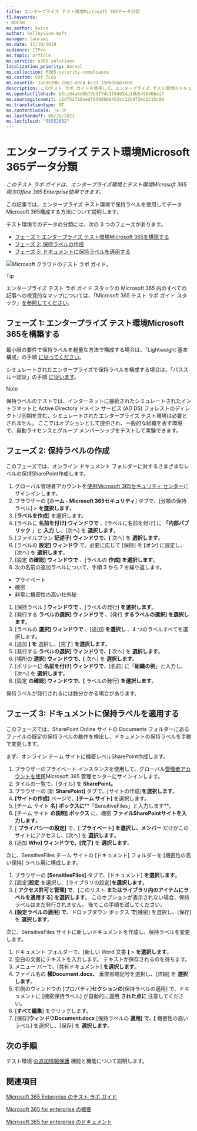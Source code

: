 ```yaml
---
title: エンタープライズ テスト環境Microsoft 365データ分類
f1.keywords:
- NOCSH
ms.author: kvice
author: kelleyvice-msft
manager: laurawi
ms.date: 12/10/2019
audience: ITPro
ms.topic: article
ms.service: o365-solutions
localization_priority: Normal
ms.collection: M365-security-compliance
ms.custom: Ent_TLGs
ms.assetid: 1aa9639b-2862-49c4-bc33-1586dda636b8
description: このテスト ラボ ガイドを使用して、エンタープライズ テスト環境のドキュメントに保持ラベルを作成Microsoft 365使用します。
ms.openlocfilehash: b5cc84a4d8b73b9f7dc3f64934a18b549846ba17
ms.sourcegitcommit: c2d752718aedf958db6b403cc12b972ed1215c00
ms.translationtype: MT
ms.contentlocale: ja-JP
ms.lasthandoff: 08/26/2021
ms.locfileid: "58552602"
---
```

# <a name="data-classification-for-your-microsoft-365-for-enterprise-test-environment"></a>エンタープライズ テスト環境Microsoft 365データ分類

*このテスト ラボ ガイドは、エンタープライズ環境とテスト環境Microsoft 365両方Office 365 Enterprise使用できます。*

この記事では、エンタープライズ テスト環境で保持ラベルを使用してデータMicrosoft 365構成する方法について説明します。

テスト環境でのデータの分類には、次の 3 つのフェーズがあります。
- [フェーズ 1: エンタープライズ テスト環境Microsoft 365を構築する](#phase-1-build-out-your-microsoft-365-for-enterprise-test-environment)
- [フェーズ 2: 保持ラベルの作成](#phase-2-create-retention-labels)
- [フェーズ 3: ドキュメントに保持ラベルを適用する](#phase-3-apply-retention-labels-to-documents)

![Microsoft クラウドのテスト ラボ ガイド。](../media/m365-enterprise-test-lab-guides/cloud-tlg-icon.png)

> [!TIP]
> エンタープライズ テスト ラボ ガイド スタックの Microsoft 365 内のすべての記事への視覚的なマップについては、「Microsoft 365 テスト ラボ ガイド スタック」[を参照してください](../downloads/Microsoft365EnterpriseTLGStack.pdf)。
  
## <a name="phase-1-build-out-your-microsoft-365-for-enterprise-test-environment"></a>フェーズ 1: エンタープライズ テスト環境Microsoft 365を構築する

最小限の要件で保持ラベルを軽量な方法で構成する場合は、「Lightweight 基本構成」の手順 [に従ってください](lightweight-base-configuration-microsoft-365-enterprise.md)。
  
シミュレートされたエンタープライズで保持ラベルを構成する場合は、「パススルー認証」の手順 [に従います](pass-through-auth-m365-ent-test-environment.md)。
  
> [!NOTE]
> 保持ラベルのテストでは、インターネットに接続されたシミュレートされたイントラネットと Active Directory ドメイン サービス (AD DS) フォレストのディレクトリ同期を含む、シミュレートされたエンタープライズ テスト環境は必要とされません。 ここではオプションとして提供され、一般的な組織を表す環境で、自動ライセンスとグループ メンバーシップをテストして実験できます。

## <a name="phase-2-create-retention-labels"></a>フェーズ 2: 保持ラベルの作成

このフェーズでは、オンライン ドキュメント フォルダーに対するさまざまなレベルの保持SharePoint作成します。

1. グローバル管理者アカウントを[使用Microsoft 365セキュリティ センター](https://security.microsoft.com/homepage)にサインインします。
1. ブラウザーの **[ホーム - Microsoft 365セキュリティ**] タブで、[分類の保持ラベル]  >  **を選択します**。
1. [**ラベルを作成**] を選択します。
1. [ラベルに **名前を付け] ウィンドウで** 、[ラベルに名前を付け] に **「内部パブリック** 」と **入力** し、[次へ] を **選択します**。
1. [ファイルプラン **記述子] ウィンドウで、[** 次へ] を **選択します**。
1. [ラベルの **設定] ウィンドウ** で、必要に応じて [保持] を **[オン**] に設定し、[次へ] を **選択します**。
1. [設定 **の確認] ウィンドウで** 、[ラベルの **作成] を選択します**。
1. 次の名前の追加ラベルについて、手順 3 から 7 を繰り返します。
  - プライベート
  - 機密
  - 非常に機密性の高い社外秘
1. [保持ラベル **] ウィンドウで** 、[ラベルの発行] **を選択します**。
1. [発行する **ラベルの選択] ウィンドウで** 、[発行 **するラベルの選択] を選択します**。
1. [ラベルの **選択] ウィンドウで** 、[追加] **を選択し** 、4 つのラベルすべてを選択します。
1. [追加 **] を** 選択し、[完了] **を選択します**。
1. [発行する **ラベルの選択] ウィンドウで、[** 次へ] を **選択します**。
1. [場所の **選択] ウィンドウで、[** 次へ] を **選択します**。
1. [ポリシーに **名前を付け] ウィンドウで**、[名前] に「**組織の例**」と入力し、[次へ] を **選択します**。 
1. [設定 **の確認] ウィンドウで、[** ラベルの発行] **を選択します**。
 
保持ラベルが発行されるには数分かかる場合があります。

## <a name="phase-3-apply-retention-labels-to-documents"></a>フェーズ 3: ドキュメントに保持ラベルを適用する

このフェーズでは、SharePoint Online サイトの Documents フォルダーにあるファイルの既定の保持ラベルの動作を検出し、ドキュメントの保持ラベルを手動で変更します。

まず、オンライン チーム サイトに機密レベルSharePoint作成します。
  
1. ブラウザーのプライベート インスタンスを使用して、グローバル[管理者アカウントを使用](https://admin.microsoft.com)Microsoft 365 管理センターにサインインします。
1. タイルの一覧で、[タイル] を **SharePoint。**
1. ブラウザーの [新 **SharePoint]** タブで、[サイトの作成]**を選択します**。
1. **[サイトの作成]** ページで、**[チーム サイト]** を選択します。
1. [チーム サイト **名] ボックスに****「SensitiveFiles」と入力します**。
1. [チーム サイト **の説明] ボックス** に、機密 **ファイルSharePointサイトを入力します**。
1. [ **プライバシーの設定]** で、[ **プライベート] を選択し、メンバー** だけがこのサイトにアクセスし、[次へ] を **選択します**。
1. [追加 **Who] ウィンドウで、[完了]** を **選択します**。
    
次に、SensitiveFiles チーム サイトの [ドキュメント] フォルダーを [機密性の高い保持] ラベル用に構成します。
  
1. ブラウザーの **[SensitiveFiles]** タブで、[ドキュメント] **を選択します**。
1. [設定]**設定** を選択し、[ライブラリの設定]**を選択します**。
1. [ **アクセス許可と管理] で**、[このリスト **またはライブラリ内のアイテムにラベルを適用する] を選択します**。 このオプションが表示されない場合、保持ラベルはまだ発行されません。 後でこの手順を試してください。
1. **[設定ラベルの適用] で**、ドロップダウン ボックス **で**[機密] を選択し、[保存] を **選択します**。

次に、SensitiveFiles サイトに新しいドキュメントを作成し、保持ラベルを変更します。
    
1. ドキュメント フォルダーで、[新しい Word 文書 **]**  >  **を選択します**。
1. 空白の文書にテキストを入力します。 テキストが保存されるのを待ちます。
1. メニュー バーで、[共有ドキュメント] **を選択します**。
1. ファイル名の **横Document.docx、** 垂直省略記号を選択し、[詳細] を **選択します**。
1. 右側のウィンドウの [プロパティ]**セクションの**[保持ラベルの適用] で、ドキュメントに [機密保持ラベル] が自動的に適用 **された点に** 注意してください。 
1. [**すべて編集**] をクリックします。
1. [保存]**ウィンドウDocument.docx** [保持ラベルの **適用] で、[** 機密性の高いラベル] を選択し、[保存] を **選択します**。 

## <a name="next-step"></a>次の手順

テスト環境 [の追加情報保護](m365-enterprise-test-lab-guides.md#information-protection) 機能と機能について説明します。

## <a name="see-also"></a>関連項目

[Microsoft 365 Enterprise のテスト ラボ ガイド](m365-enterprise-test-lab-guides.md)

[Microsoft 365 for enterprise の概要](microsoft-365-overview.md)

[Microsoft 365 for enterprise のドキュメント](/microsoft-365-enterprise/)